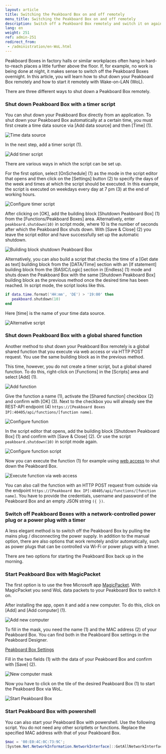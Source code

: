 ```yaml
---
layout: article
title: Switching the Peakboard Box on and off remotely
menu_title: Switching the Peakboard Box on and off remotely
description: Switch off a Peakboard Box remotely and switch it on again with Wake-on-LAN
lang: en
weight: 251
ref: admin-251
redirect_from:
 - /administration/en-WoL.html
---
```


Peakboard Boxes in factory halls or similar workplaces often hang in hard-to-reach places a little further above the floor.
If, for example, no work is being done at night, it makes sense to switch off the Peakboard Boxes overnight. In this article, you will learn how to shut down your Peakboard Box remotely and how to start it remotely with Wake-on-LAN (WoL).

There are three different ways to shut down a Peakboard Box remotely.

### Shut down Peakboard Box with a timer script

You can shut down your Peakboard Box directly from an application.
To shut down your Peakboard Box automatically at a certain time, you must first create a time data source via [Add data source] and then [Time] (1).

![Time data source](/assets/images/admin/WoL/en_WoL-05.png)

In the next step, add a timer script (1).

![Add timer script](/assets/images/admin/WoL/en_WoL-06.png)

There are various ways in which the script can be set up.

For the first option, select [OnSchedule] (1) as the mode in the script editor that opens and then click on the [Settings] button (2) to specify the days of the week and times at which the script should be executed. In this example, the script is executed on weekdays every day at 7 pm (3) at the end of working hours.

![Configure timer script](/assets/images/admin/WoL/en_WoL-07.png)

After clicking on [OK], add the building block [Shutdown Peakboard Box] (1) from the [Functions/Peakboard Boxes] area. Alternatively, enter `peakboard.shutdown(10)` in script mode, where 10 is the number of seconds after which the Peakboard Box shuts down. With [Save & Close] (2) you leave the script editor and have successfully set up the automatic shutdown.

![Building block shutdown Peakboard Box](/assets/images/admin/WoL/en_WoL-08.png)

Alternatively, you can also build a script that checks the time of a [Get date as text] building block from the [DATA/Time] section with an [If statement] building block from the [BASIC/Logic] section in [Endless] (1) mode and shuts down the Peakboard Box with the same [Shutdown Peakboard Box] building block as the previous method once the desired time has been reached.
In script mode, the script looks like this.

```lua
if data.time.format('HH:mm', 'DE') > '19:00' then
   peakboard.shutdown(10)
end
```

Here [time] is the name of your time data source.

![Alternative script](/assets/images/admin/WoL/en_WoL-09.png)

### Shut down Peakboard Box with a global shared function

Another method to shut down your Peakboard Box remotely is a global shared function that you execute via web access or via HTTP POST request. You use the same building block as in the previous method.

This time, however, you do not create a timer script, but a global shared function. To do this, right-click on [Functions] in the [Scripts] area and select [Add] (1).

![Add function](/assets/images/admin/WoL/en_WoL-10.png)

Give the function a name (1), activate the [Shared function] checkbox (2) and confirm with [OK] (3).
Next to the checkbox you will already see the REST-API endpoint (4) `https://[Peakboard Boxes IP]:40405/api/functions/[function name]`.

![Configure function](/assets/images/admin/WoL/en_WoL-11.png)

In the script editor that opens, add the building block [Shutdown Peakboard Box] (1) and confirm with [Save & Close] (2). Or use the script `peakboard.shutdown(10)` in script mode again.

![Configure function script](/assets/images/admin/WoL/en_WoL-12.png)

Now you can execute the function (1) for example using [web access](/administration/en-web-access.html) to shut down the Peakboard Box.

![Execute function via web access](/assets/images/admin/WoL/en_WoL-13.png)

You can also call the function with an HTTP POST request from outside via the endpoint `https://[Peakboard Box IP]:40405/api/functions/[function name]`. You have to provide the credentials, username and password of the Peakboard Box and an empty JSON string `({ })`.

### Switch off Peakboard Boxes with a network-controlled power plug or a power plug with a timer

A less elegant method is to switch off the Peakboard Box by pulling the mains plug / disconnecting the power supply. In addition to the manual option, there are also options that work remotely and/or automatically, such as power plugs that can be controlled via Wi-Fi or power plugs with a timer.

There are two options for starting the Peakboard Box back up in the morning.

### Start Peakboard Box with MagicPacket

The first option is to use the free Microsoft app [MagicPacket](https://apps.microsoft.com/detail/9WZDNCRCW1MX?hl=de-de&gl=DE).
With MagicPacket you send WoL data packets to your Peakboard Box to switch it on.

After installing the app, open it and add a new computer. To do this, click on [Add] and [Add computer] (1).

![Add new computer](/assets/images/admin/WoL/en_WoL-01.png)

To fill in the mask, you need the name (1) and the MAC address (2) of your Peakboard Box.
You can find both in the Peakboard Box settings in the Peakboard Designer.

[Peakboard Box Settings](/assets/images/admin/WoL/en_WoL-02.png)

Fill in the two fields (1) with the data of your Peakboard Box and confirm with [Save] (2).

![New computer mask](/assets/images/admin/WoL/en_WoL-03.png)

Now you have to click on the tile of the desired Peakboard Box (1) to start the Peakboard Box via WoL.

![Start Peakboard Box](/assets/images/admin/WoL/en_WoL-04.png)

### Start Peakboard Box with powershell

You can also start your Peakboard Box with powershell. Use the following script.
You do not need any other scriptlets or functions. Replace the specified MAC address with that of your Peakboard Box.

```powershell
$mac = '00:E0:4C:0C:73:9C'; 
[System.Net.NetworkInformation.NetworkInterface]::GetAllNetworkInterfaces() | Where-Object { $_.NetworkInterfaceType -ne [System.Net.NetworkInformation.NetworkInterfaceType]::Loopback -and $_.OperationalStatus -eq [System.Net.NetworkInformation.OperationalStatus]::Up } | ForEach-Object { $targetPhysicalAddressBytes = [System.Net.NetworkInformation.PhysicalAddress]::Parse(($mac.ToUpper() -replace '[^0-9A-F]','')).GetAddressBytes(); $packet = [byte[]](,0xFF * 102); 6..101 | Foreach-Object { $packet[$_] = $targetPhysicalAddressBytes[($_ % 6)] }; $client = [System.Net.Sockets.UdpClient]::new([System.Net.IPEndPoint]::new(($_.GetIPProperties().UnicastAddresses | Where-Object { $_.Address.AddressFamily -eq [System.Net.Sockets.AddressFamily]::InterNetwork })[0].Address, 0)); try { $client.Send($packet, $packet.Length,[System.Net.IPEndPoint]::new([System.Net.IPAddress]::Broadcast, 9)) | Out-Null } finally { $client.Dispose() } }
```
